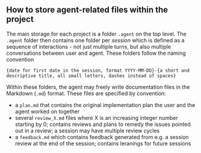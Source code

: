 ## How to store agent-related files within the project

The main storage for each project is a folder `.agent` on the top level.
The `.agent` folder then contains one folder per _session_ which is defined
as a sequence of interactions - not just multiple turns, but also multiple conversations
between user and agent.
These folders follow the naming convention 
```
{date for first date in the session, format YYYY-MM-DD}-{a short and descriptive title, all small letters, dashes instead of spaces}
```

Within these folders, the agent may freely write documentation files in the Markdown (`.md`) format.
These files are specified by convention:
- a `plan.md` that contains the original implementation plan the user and the agent worked on together
- several `review_X.md` files where X is an increasing integer number starting by 0; contains reviews and plans to remedy the issues pointed out in a review;
a session may have multiple review cycles
- a `feedback.md` which contains feedback generated from e.g. a session review at the end of the session; contains leranings for future sessions
